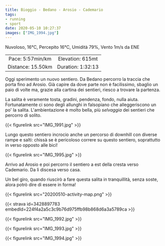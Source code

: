 ```yaml
---
title: Bioggio - Bedano - Arosio - Cademario
tags:
- running
- sport
date: 2020-05-10 10:27:37
images: ["IMG_1994.jpg"]
---
```


Nuvoloso, 16°C, Percepito 16°C, Umidità 79%, Vento 1m/s da ENE

<!--more-->

| | |
| :-: | :-: |
| Pace: 5:57min/km | Elevation: 615mt |
| Distance: 15.50km | Duration: 1:32:13 |

Oggi sperimento un nuovo sentiero. Da Bedano percorro la traccia che porta fino ad Arosio. Già capire da dove parte non è facilissimo, sbaglio un paio di volte ma, grazie alla cartina dei sentieri, riesco a trovare la partenza.

La salita è veramente tosta, gradini, pendenza, fondo, nulla aiuta. Fortunatamente ci sono degli allunghi in falsopiano che alleggeriscono un po' la salita. L'ambientazione è molto bella, più _selvaggia_ dei sentieri che percorro di solito.

{{< figurelink src="IMG_1991.jpg" >}}

Lungo questo sentiero incrocio anche un percorso di downhill con diverse rampe e salti: chissà se è pericoloso correre su questo sentiero, soprattutto in verso opposto alle bici!

{{< figurelink src="IMG_1995.jpg" >}}

Arrivo ad Arosio e poi percorro il sentiero a est della cresta verso Cademario. Da lì discesa verso casa.

Un bel giro, quando riuscirò a fare questa salita in tranquillità, senza soste, alora potrò dire di essere in forma!


{{< figurelink src="20200510-activity-map.png" >}}


{{< strava id=3428897783 embedId=224f4a2a5c3c9b76d975ffb98b868d6a3a5789ca >}}

{{< figurelink src="IMG_1992.jpg" >}}


{{< figurelink src="IMG_1993.jpg" >}}


{{< figurelink src="IMG_1994.jpg" >}}
